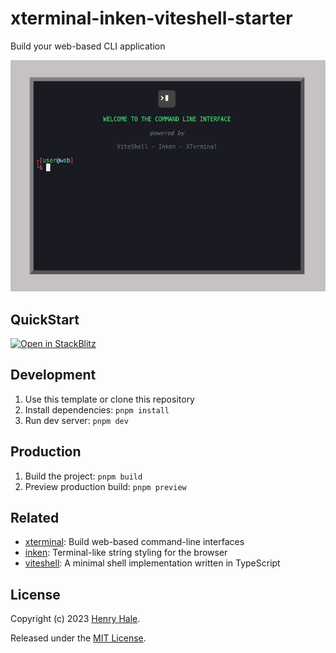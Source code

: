 # xterminal-inken-viteshell-starter

Build your web-based CLI application 

![](./media/preview.png)

## QuickStart

[![Open in StackBlitz](https://developer.stackblitz.com/img/open_in_stackblitz.svg)](https://stackblitz.com/github/henryhale/xterminal-inken-viteshell-starter)

## Development

1. Use this template or clone this repository
2. Install dependencies: `pnpm install`
3. Run dev server: `pnpm dev`

## Production

1. Build the project: `pnpm build`
2. Preview production build: `pnpm preview`

## Related

- [xterminal](https://github.com/henryhale/xterminal): Build web-based command-line interfaces
- [inken](https://github.com/henryhale/inken): Terminal-like string styling for the browser
- [viteshell](https://github.com/henryhale/viteshell): A minimal shell implementation written in TypeScript

## License

Copyright (c) 2023 [Henry Hale](https://github.com/henryhale/).

Released under the [MIT License](./LICENSE.txt).